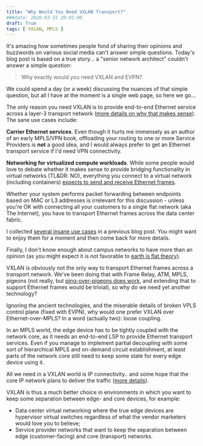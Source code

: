 ```yaml
---
title: "Why Would You Need VXLAN Transport?"
###date: 2020-03-31 20:01:00
draft: True
tags: [ VXLAN, MPLS ]
---
```

It's amazing how sometimes people fond of sharing their opinions and buzzwords on various social media can't answer simple questions. Today's blog post is based on a true story... a "senior network architect" couldn't answer a simple question:

> Why exactly would you need VXLAN and EVPN?

We could spend a day (or a week) discussing the nuances of that simple question, but all I have at the moment is a single web page, so here we go...

The only reason you need VXLAN is to provide end-to-end Ethernet service across a layer-3 transport network ([more details on why that makes sense](https://blog.ipspace.net/2020/03/should-i-go-with-vxlan-or-mlag-with-stp.html)). The sane use cases include:

**Carrier Ethernet services**. Even though it hurts me immensely as an author of an early MPLS/VPN book, offloading your routing to one or more Service Providers is **not** a good idea, and I would always prefer to get an Ethernet transport service if I'd need VPN connectivity.

**Networking for virtualized compute workloads**. While some people would love to debate whether it makes sense to provide bridging functionality in virtual networks (TL&DR: NO), everything you connect to a virtual network (including containers) [expects to send and receive Ethernet frames](https://blog.ipspace.net/2015/04/what-is-layer-2-and-why-do-we-need-it.html). 

Whether your system performs packet forwarding between endpoints based on MAC or L3 addresses is irrelevant for this discussion - unless you're OK with connecting all your customers to a single flat network (aka The Internet), you have to transport Ethernet frames across the data center fabric.

I collected [several insane use cases](https://blog.ipspace.net/2018/01/revisited-need-for-stretched-vlans.html) in a previous blog post. You might want to enjoy them for a moment and then come back for more details.

Finally, I don't know enough about campus networks to have more than an opinion (as you might expect it is not favorable to [earth is flat theory](https://blog.ipspace.net/2015/11/stretched-firewalls-across-layer-3-dci.html)).

VXLAN is obviously not the only way to transport Ethernet frames across a transport network. We've been doing that with Frame Relay, ATM, MPLS, pigeons (not really, but [ping-over-pigeons does work](https://en.wikipedia.org/wiki/IP_over_Avian_Carriers), and extending that to support Ethernet frames would be trivial), so why do we need yet another technology?

Ignoring the ancient technologies, and the miserable details of broken VPLS control plane (fixed with EVPN), why would one prefer VXLAN over Ethernet-over-MPLS? In a word (actually two): loose coupling.

In an MPLS world, the edge device has to be tightly coupled with the network core, as it needs an end-to-end LSP to provide Ethernet transport services. Even if you manage to implement partial decoupling with some sort of hierarchical MPLS and on-demand circuit establishment, at least parts of the network core still need to keep some state for every edge device using it.

All we need in a VXLAN world is IP connectivity.. and some hope that the core IP network plans to deliver the traffic ([more details](https://blog.ipspace.net/2020/04/can-we-trust-bgp-next-hops-part-1.html)). 

VXLAN is thus a much better choice in environments in which you want to keep some separation between edge- and core devices, for example: 

* Data center virtual networking where the true edge devices are hypervisor virtual switches regardless of what the vendor marketers would love you to believe;
* Service provider networks that want to keep the separation between edge (customer-facing) and core (transport) networks.
